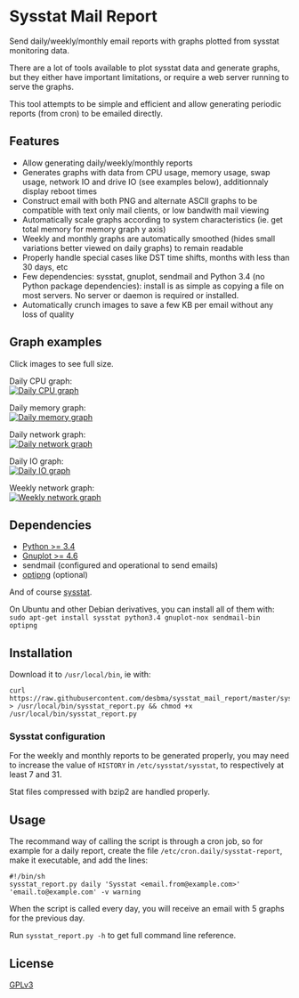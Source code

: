 Sysstat Mail Report
===================

Send daily/weekly/monthly email reports with graphs plotted from sysstat monitoring data.

There are a lot of tools available to plot sysstat data and generate graphs, but they either have important limitations, or require a web server running to serve the graphs.

This tool attempts to be simple and efficient and allow generating periodic reports (from cron) to be emailed directly.


## Features

* Allow generating daily/weekly/monthly reports
* Generates graphs with data from CPU usage, memory usage, swap usage, network IO and drive IO (see examples below), additionnaly display reboot times
* Construct email with both PNG and alternate ASCII graphs to be compatible with text only mail clients, or low bandwith mail viewing
* Automatically scale graphs according to system characteristics (ie. get total memory for memory graph y axis)
* Weekly and monthly graphs are automatically smoothed (hides small variations better viewed on daily graphs) to remain readable
* Properly handle special cases like DST time shifts, months with less than 30 days, etc
* Few dependencies: sysstat, gnuplot, sendmail and Python 3.4 (no Python package dependencies): install is as simple as copying a file on most servers. No server or daemon is required or installed.
* Automatically crunch images to save a few KB per email without any loss of quality


## Graph examples

Click images to see full size.

Daily CPU graph:  
[![Daily CPU graph](http://i.imgur.com/qyTeBFsm.png)](http://i.imgur.com/qyTeBFs.png)

Daily memory graph:  
[![Daily memory graph](http://i.imgur.com/W3uvwtMm.png)](http://i.imgur.com/W3uvwtM.png)

Daily network graph:  
[![Daily network graph](http://i.imgur.com/yZ8zKEMm.png)](http://i.imgur.com/yZ8zKEM.png)

Daily IO graph:  
[![Daily IO graph](http://i.imgur.com/sCEZ773m.png)](http://i.imgur.com/sCEZ773.png)

Weekly network graph:  
[![Weekly network graph](http://i.imgur.com/pYRv26Em.png)](http://i.imgur.com/pYRv26E.png)


## Dependencies

* [Python >= 3.4](https://www.python.org/downloads/)
* [Gnuplot >= 4.6](http://www.gnuplot.info/)
* sendmail (configured and operational to send emails)
* [optipng](http://optipng.sourceforge.net/) (optional)

And of course [sysstat](http://sebastien.godard.pagesperso-orange.fr/).

On Ubuntu and other Debian derivatives, you can install all of them with:
`sudo apt-get install sysstat python3.4 gnuplot-nox sendmail-bin optipng`


## Installation

Download it to `/usr/local/bin`, ie with:

    curl https://raw.githubusercontent.com/desbma/sysstat_mail_report/master/sysstat_report.py > /usr/local/bin/sysstat_report.py && chmod +x /usr/local/bin/sysstat_report.py


### Sysstat configuration

For the weekly and monthly reports to be generated properly, you may need to increase the value of `HISTORY` in `/etc/sysstat/sysstat`, to respectively at least 7 and 31.

Stat files compressed with bzip2 are handled properly.


## Usage

The recommand way of calling the script is through a cron job, so for example for a daily report, create the file `/etc/cron.daily/sysstat-report`, make it executable, and add the lines:

    #!/bin/sh
    sysstat_report.py daily 'Sysstat <email.from@example.com>' 'email.to@example.com' -v warning

When the script is called every day, you will receive an email with 5 graphs for the previous day.

Run `sysstat_report.py -h` to get full command line reference.


## License

[GPLv3](https://www.gnu.org/licenses/gpl-3.0-standalone.html)
